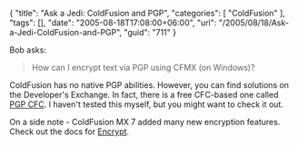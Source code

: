 {
	"title": "Ask a Jedi: ColdFusion and PGP",
	"categories": [
		"ColdFusion"
	],
	"tags": [],
	"date": "2005-08-18T17:08:00+06:00",
	"url": "/2005/08/18/Ask-a-Jedi-ColdFusion-and-PGP",
	"guid": "711"
}

Bob asks:

<blockquote>
How can I encrypt text via PGP using CFMX (on Windows)?
</blockquote>

ColdFusion has no native PGP abilities. However, you can find solutions on the Developer's Exchange. In fact, there is a free CFC-based one called <a href="http://www.macromedia.com/cfusion/exchange/index.cfm?view=sn131&extID=1010167">PGP CFC</a>. I haven't tested this myself, but you might want to check it out.

On a side note - ColdFusion MX 7 added many new encryption features. Check out the docs for <a href="http://livedocs.macromedia.com/coldfusion/7/htmldocs/00000457.htm">Encrypt</a>.
